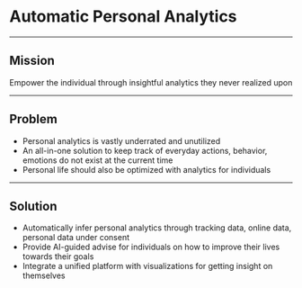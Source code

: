 # Automatic Personal Analytics

---

## Mission

Empower the individual through insightful analytics they never realized upon

---

## Problem

- Personal analytics is vastly underrated and unutilized
- An all-in-one solution to keep track of everyday actions, behavior, emotions do not exist at the current time
- Personal life should also be optimized with analytics for individuals

---

## Solution

- Automatically infer personal analytics through tracking data, online data, personal data under consent
- Provide AI-guided advise for individuals on how to improve their lives towards their goals
- Integrate a unified platform with visualizations for getting insight on themselves
